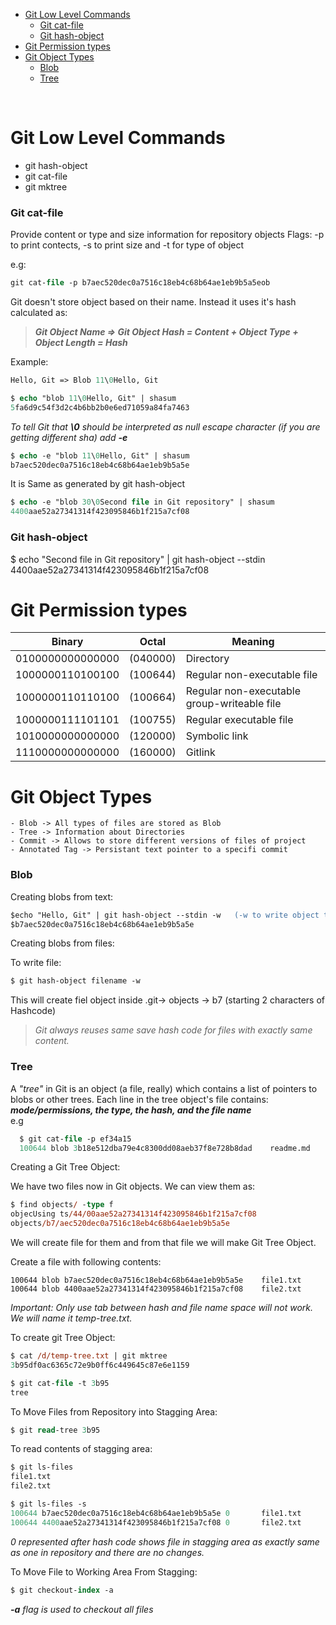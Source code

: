 - [Git Low Level Commands](#git-low-level-commands)
    - [Git cat-file](#git-cat-file)
    - [Git hash-object](#git-hash-object)
- [Git Permission types](#git-permission-types)
- [Git Object Types](#git-object-types)
    - [Blob](#blob)
    - [Tree](#tree)

<br>

# Git Low Level Commands  

- git hash-object  
- git cat-file  
- git mktree  

### Git cat-file

Provide content or type and size information for repository objects
Flags: -p to print contects, -s to print size and -t for type of object

e.g: 
```ps
git cat-file -p b7aec520dec0a7516c18eb4c68b64ae1eb9b5a5eob
```

Git doesn't store object based on their name. Instead it uses it's hash calculated as:


> ***Git Object Name => Git Object Hash = Content + Object Type + Object Length = Hash***

Example:   
```ps
Hello, Git => Blob 11\0Hello, Git
```

```ps
$ echo "blob 11\0Hello, Git" | shasum
5fa6d9c54f3d2c4b6bb2b0e6ed71059a84fa7463  
```

*To tell Git that __\0__ should be interpreted as null escape character (if you are getting different sha) add __-e__*

```ps
$ echo -e "blob 11\0Hello, Git" | shasum  
b7aec520dec0a7516c18eb4c68b64ae1eb9b5a5e  
```

It is Same as generated by git hash-object  

```ps
$ echo -e "blob 30\0Second file in Git repository" | shasum  
4400aae52a27341314f423095846b1f215a7cf08
```

### Git hash-object
$ echo "Second file in Git repository" | git hash-object --stdin
4400aae52a27341314f423095846b1f215a7cf08



# Git Permission types
| Binary | Octal | Meaning |
| ------ | ----- |-------------|
|0100000000000000|(040000)| Directory|  
|1000000110100100|(100644)| Regular non-executable file|  
|1000000110110100| (100664)| Regular non-executable group-writeable file|
|1000000111101101| (100755)| Regular executable file|
|1010000000000000| (120000)| Symbolic link|
|1110000000000000| (160000)| Gitlink|



# Git Object Types

```
- Blob -> All types of files are stored as Blob 
- Tree -> Information about Directories
- Commit -> Allows to store different versions of files of project
- Annotated Tag -> Persistant text pointer to a specifi commit
```

### Blob

Creating blobs from text:  

```ps
$echo "Hello, Git" | git hash-object --stdin -w   (-w to write object to file system)  
$b7aec520dec0a7516c18eb4c68b64ae1eb9b5a5e  
```

Creating blobs from files:

To write file:
```ps
$ git hash-object filename -w
```

This will create fiel object inside .git-> objects -> b7 (starting 2 characters of Hashcode)

> *Git always reuses same save hash code for files with exactly same content.*

### Tree
 A *"tree"* in Git is an object (a file, really) which contains a list of pointers to blobs or other trees.  Each line in the tree object's file contains:   
***mode/permissions, the type, the hash, and the file name***  
e.g 
```ps
  $ git cat-file -p ef34a15  
  100644 blob 3b18e512dba79e4c8300dd08aeb37f8e728b8dad    readme.md
```


Creating a Git Tree Object:

We have two files now in Git objects. We can view them as:

```ps
$ find objects/ -type f
objecUsing ts/44/00aae52a27341314f423095846b1f215a7cf08
objects/b7/aec520dec0a7516c18eb4c68b64ae1eb9b5a5e
```

We will create file for them and from that file we will make Git Tree Object.

Create a file with following contents:
```
100644 blob b7aec520dec0a7516c18eb4c68b64ae1eb9b5a5e    file1.txt
100644 blob 4400aae52a27341314f423095846b1f215a7cf08    file2.txt
```

*Important: Only use tab between hash and file name space will not work.
We will name it temp-tree.txt.*

To create git Tree Object:

```ps
$ cat /d/temp-tree.txt | git mktree
3b95df0ac6365c72e9b0ff6c449645c87e6e1159

$ git cat-file -t 3b95
tree
```

To Move Files from Repository into Stagging Area:

```ps
$ git read-tree 3b95
```

To read contents of stagging area:
```ps
$ git ls-files
file1.txt
file2.txt

$ git ls-files -s
100644 b7aec520dec0a7516c18eb4c68b64ae1eb9b5a5e 0       file1.txt
100644 4400aae52a27341314f423095846b1f215a7cf08 0       file2.txt

```

*0 represented after hash code shows file in stagging area as exactly same as one in repository and there are no changes.*


To Move File to Working Area From Stagging:

```ps
$ git checkout-index -a
```
*__-a__ flag is used to checkout all files*

